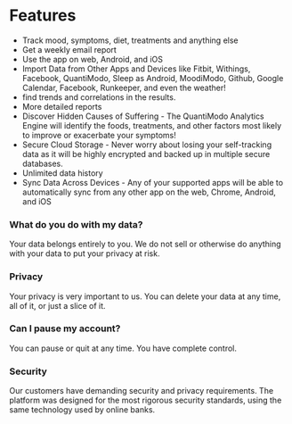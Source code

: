 # Features

- Track mood, symptoms, diet, treatments and anything else
- Get a weekly email report
- Use the app on web, Android, and iOS
- Import Data from Other Apps and Devices like Fitbit, Withings, Facebook, QuantiModo, Sleep as Android, MoodiModo, Github, Google Calendar, Facebook, Runkeeper, and even the weather!
- find trends and correlations in the results. 
- More detailed reports
- Discover Hidden Causes of Suffering - The QuantiModo Analytics Engine will identify the foods, treatments, and other factors most likely to improve or exacerbate your symptoms!
- Secure Cloud Storage - Never worry about losing your self-tracking data as it will be highly encrypted and backed up in multiple secure databases.
- Unlimited data history
- Sync Data Across Devices - Any of your supported apps will be able to automatically sync from any other app on the web, Chrome, Android, and iOS


### What do you do with my data?

Your data belongs entirely to you. We do not sell or otherwise do anything with your data to put your privacy at risk.

### Privacy

Your privacy is very important to us. You can delete your data at any time, all of it, or just a slice of it.

### Can I pause my account?

You can pause or quit at any time. You have complete control.

### Security

Our customers have demanding security and privacy requirements. The platform was designed for the most rigorous security standards, using the same technology used by online banks.
